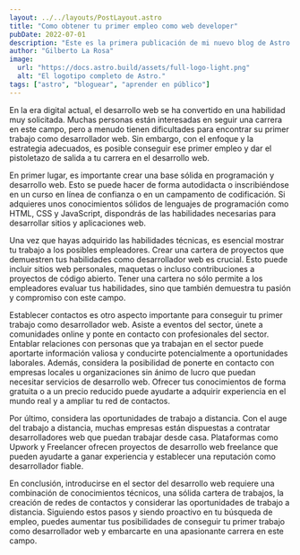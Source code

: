 ```yaml
---
layout: ../../layouts/PostLayout.astro
title: "Como obtener tu primer empleo como web developer"
pubDate: 2022-07-01
description: "Este es la primera publicación de mi nuevo blog de Astro."
author: "Gilberto La Rosa"
image:
  url: "https://docs.astro.build/assets/full-logo-light.png"
  alt: "El logotipo completo de Astro."
tags: ["astro", "bloguear", "aprender en público"]
---
```


En la era digital actual, el desarrollo web se ha convertido en una habilidad muy solicitada. Muchas personas están interesadas en seguir una carrera en este campo, pero a menudo tienen dificultades para encontrar su primer trabajo como desarrollador web. Sin embargo, con el enfoque y la estrategia adecuados, es posible conseguir ese primer empleo y dar el pistoletazo de salida a tu carrera en el desarrollo web.

En primer lugar, es importante crear una base sólida en programación y desarrollo web. Esto se puede hacer de forma autodidacta o inscribiéndose en un curso en línea de confianza o en un campamento de codificación. Si adquieres unos conocimientos sólidos de lenguajes de programación como HTML, CSS y JavaScript, dispondrás de las habilidades necesarias para desarrollar sitios y aplicaciones web.

Una vez que hayas adquirido las habilidades técnicas, es esencial mostrar tu trabajo a los posibles empleadores. Crear una cartera de proyectos que demuestren tus habilidades como desarrollador web es crucial. Esto puede incluir sitios web personales, maquetas o incluso contribuciones a proyectos de código abierto. Tener una cartera no sólo permite a los empleadores evaluar tus habilidades, sino que también demuestra tu pasión y compromiso con este campo.

Establecer contactos es otro aspecto importante para conseguir tu primer trabajo como desarrollador web. Asiste a eventos del sector, únete a comunidades online y ponte en contacto con profesionales del sector. Entablar relaciones con personas que ya trabajan en el sector puede aportarte información valiosa y conducirte potencialmente a oportunidades laborales. Además, considera la posibilidad de ponerte en contacto con empresas locales u organizaciones sin ánimo de lucro que puedan necesitar servicios de desarrollo web. Ofrecer tus conocimientos de forma gratuita o a un precio reducido puede ayudarte a adquirir experiencia en el mundo real y a ampliar tu red de contactos.

Por último, considera las oportunidades de trabajo a distancia. Con el auge del trabajo a distancia, muchas empresas están dispuestas a contratar desarrolladores web que puedan trabajar desde casa. Plataformas como Upwork y Freelancer ofrecen proyectos de desarrollo web freelance que pueden ayudarte a ganar experiencia y establecer una reputación como desarrollador fiable.

En conclusión, introducirse en el sector del desarrollo web requiere una combinación de conocimientos técnicos, una sólida cartera de trabajos, la creación de redes de contactos y considerar las oportunidades de trabajo a distancia. Siguiendo estos pasos y siendo proactivo en tu búsqueda de empleo, puedes aumentar tus posibilidades de conseguir tu primer trabajo como desarrollador web y embarcarte en una apasionante carrera en este campo.
